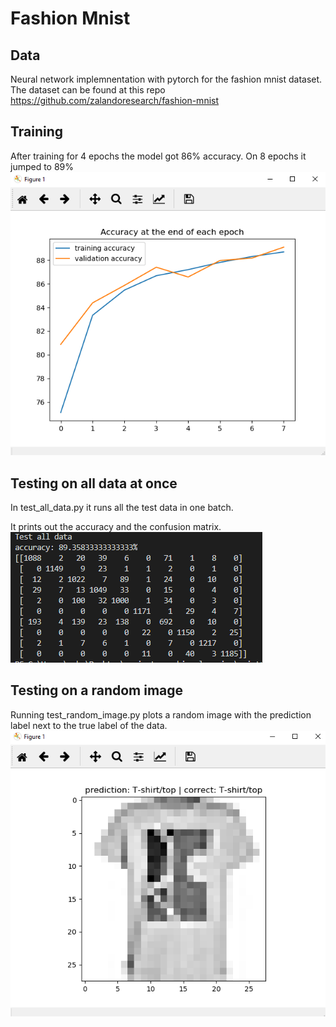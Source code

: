 # Fashion Mnist

## Data
Neural network implemnentation with pytorch for the fashion mnist dataset.
The dataset can be found at this repo https://github.com/zalandoresearch/fashion-mnist

## Training
After training for 4 epochs the model got 86% accuracy. On 8 epochs it jumped to 89%
![Training accuracy](/images/train_accuracy.png "training accuracy over time")

## Testing on all data at once
In test_all_data.py it runs all the test data in one batch.

It prints out the accuracy and the confusion matrix.
![confusion matrix](/images/Confusion_matrix.png "Confusion Matrix")

## Testing on a random image
Running test_random_image.py plots a random image with the prediction label next to the true label of the data.
![random prediction](/images/random_prediction.png "Random prediction")


